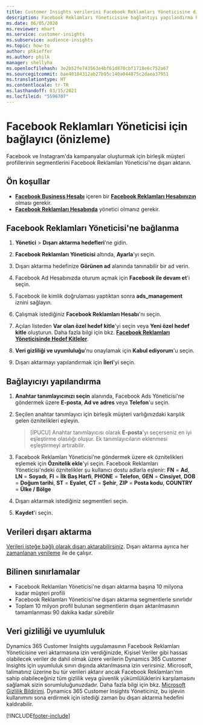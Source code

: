 ```yaml
---
title: Customer Insights verilerini Facebook Reklamları Yöneticisine dışarı aktarma
description: Facebook Reklamları Yöneticisine bağlantıyı yapılandırma hakkında bilgi edinin.
ms.date: 06/05/2020
ms.reviewer: mhart
ms.service: customer-insights
ms.subservice: audience-insights
ms.topic: how-to
author: phkieffer
ms.author: philk
manager: shellyha
ms.openlocfilehash: 3e2b52fe743563e4bf61d870cbf1718e6c752a67
ms.sourcegitcommit: bae40184312ab27b95c140a044875c2daea37951
ms.translationtype: HT
ms.contentlocale: tr-TR
ms.lasthandoff: 03/15/2021
ms.locfileid: "5596707"
---
```

# <a name="connector-for-facebook-ads-manager-preview"></a>Facebook Reklamları Yöneticisi için bağlayıcı (önizleme)

Facebook ve Instagram'da kampanyalar oluşturmak için birleşik müşteri profillerinin segmentlerini Facebook Reklamları Yöneticisi'ne dışarı aktarın.

## <a name="prerequisites"></a>Ön koşullar

- [**Facebook Business Hesabı**](https://business.facebook.com/) içeren bir [**Facebook Reklamları Hesabınızın**](https://www.facebook.com/business/learn/lessons/step-by-step-ads-manager-account) olması gerekir.
- [**Facebook Reklamları Hesabında**](https://www.facebook.com/business/learn/lessons/step-by-step-ads-manager-account) yönetici olmanız gerekir.

## <a name="connect-to-facebook-ads-manager"></a>Facebook Reklamları Yöneticisi'ne bağlanma

1. **Yönetici** > **Dışarı aktarma hedefleri**'ne gidin.

1. **Facebook Reklamları Yöneticisi** altında, **Ayarla**'yı seçin.

1. Dışarı aktarma hedefinize **Görünen ad** alanında tanınabilir bir ad verin.

1. Facebook Ad Hesabınızda oturum açmak için **Facebook ile devam et**'i seçin.

1. Facebook ile kimlik doğrulaması yaptıktan sonra **ads_management** iznini sağlayın.

1. Çalışmak istediğiniz **Facebook Reklamları Hesabı**'nı seçin.

1. Açılan listeden **Var olan özel hedef kitle**'yi seçin veya **Yeni özel hedef kitle** oluşturun. Daha fazla bilgi için bkz. [**Facebook Reklamları Yöneticisinde Hedef Kitleler**](https://www.facebook.com/business/help/744354708981227?id=2469097953376494).

1. **Veri gizliliği ve uyumluluğu**'nu onaylamak için **Kabul ediyorum**'u seçin.

1. Dışarı aktarmayı yapılandırmak için **İleri**'yi seçin.

## <a name="configure-the-connector"></a>Bağlayıcıyı yapılandırma

1. **Anahtar tanımlayıcınızı seçin** alanında, Facebook Ads Yöneticisi'ne göndermek üzere **E-posta**, **Ad ve adres** veya **Telefon**'u seçin.

1. Seçilen anahtar tanımlayıcı için birleşik müşteri varlığınızdaki karşılık gelen öznitelikleri eşleyin.
   > [İPUCU] Anahtar tanımlayıcısı olarak **E-posta**'yı seçerseniz en iyi eşleştirme olasılığı oluşur. Ek tanımlayıcıların eklenmesi eşleştirmeyi artırabilir.

1. Facebook Reklamları Yöneticisi'ne göndermek üzere ek öznitelikleri eşlemek için **Öznitelik ekle**'yi seçin. Facebook Reklamları Yöneticisi'ndeki öznitelikler şu kullanıcı dostu adlarla eşlenir: **FN** = **Ad**, **LN** = **Soyadı**, **FI** = **İlk Baş Harfi**, **PHONE** = **Telefon**, **GEN** = **Cinsiyet**, **DOB** = **Doğum tarihi**, **ST** = **Eyalet**, **CT** = **Şehir**, **ZIP** = **Posta kodu**, **COUNTRY** = **Ülke / Bölge**

1. Dışarı aktarmak istediğiniz segmentleri seçin.

1. **Kaydet**'i seçin.

## <a name="export-the-data"></a>Verileri dışarı aktarma

[Verileri isteğe bağlı olarak dışarı aktarabilirsiniz](export-destinations.md). Dışarı aktarma ayrıca her [zamanlanan yenileme](system.md#schedule-tab) ile de çalışır.

## <a name="known-limitations"></a>Bilinen sınırlamalar

- Facebook Reklamları Yöneticisi'ne dışarı aktarma başına 10 milyona kadar müşteri profili 
- Facebook Reklamları Yöneticisi'ne dışarı aktarma segmentlerle sınırlıdır
- Toplam 10 milyon profil bulunan segmentlerin dışarı aktarılmasının tamamlanması 90 dakika kadar sürebilir

## <a name="data-privacy-and-compliance"></a>Veri gizliliği ve uyumluluk

Dynamics 365 Customer Insights uygulamasının Facebook Reklamları Yöneticisine veri aktarmasına izin verdiğinizde, Kişisel Veriler gibi hassas olabilecek veriler de dahil olmak üzere verilerin Dynamics 365 Customer Insights için uyumluluk sınırı dışında aktarılmasına izin verirsiniz. Microsoft, talimatınız üzerine bu tür verileri aktarır ancak Facebook Reklamları'nın sahip olabileceğiniz tüm gizlilik veya güvenlik yükümlülüklerini karşılamasını sağlamak sizin sorumluluğunuzdadır. Daha fazla bilgi için bkz. [Microsoft Gizlilik Bildirimi](https://go.microsoft.com/fwlink/?linkid=396732).
Dynamics 365 Customer Insights Yöneticiniz, bu işlevin kullanımını sona erdirmek için istediği zaman bu dışarı aktarma hedefini kaldırabilir.


[!INCLUDE[footer-include](../includes/footer-banner.md)]